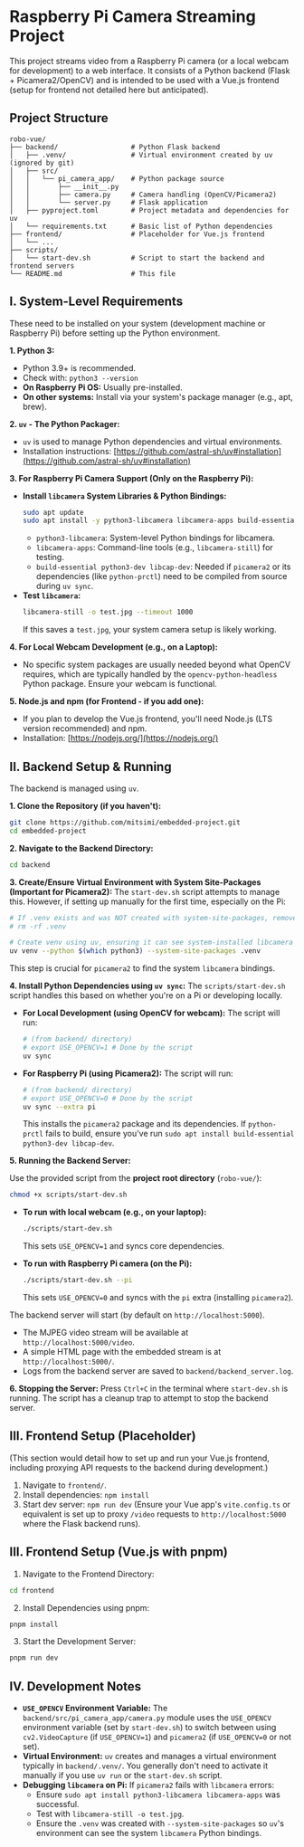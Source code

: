 # Raspberry Pi Camera Streaming Project

This project streams video from a Raspberry Pi camera (or a local webcam for development) to a web interface. It consists of a Python backend (Flask + Picamera2/OpenCV) and is intended to be used with a Vue.js frontend (setup for frontend not detailed here but anticipated).

## Project Structure

```
robo-vue/
├── backend/                  # Python Flask backend
│   ├── .venv/                # Virtual environment created by uv (ignored by git)
│   ├── src/
│   │   └── pi_camera_app/    # Python package source
│   │       ├── __init__.py
│   │       ├── camera.py     # Camera handling (OpenCV/Picamera2)
│   │       └── server.py     # Flask application
│   ├── pyproject.toml        # Project metadata and dependencies for uv
│   └── requirements.txt      # Basic list of Python dependencies
├── frontend/                 # Placeholder for Vue.js frontend
│   └── ...
├── scripts/
│   └── start-dev.sh          # Script to start the backend and frontend servers
└── README.md                 # This file
```

## I. System-Level Requirements

These need to be installed on your system (development machine or Raspberry Pi) before setting up the Python environment.

**1. Python 3:**

- Python 3.9+ is recommended.
- Check with: `python3 --version`
- **On Raspberry Pi OS:** Usually pre-installed.
- **On other systems:** Install via your system's package manager (e.g., apt, brew).

**2. `uv` - The Python Packager:**

- `uv` is used to manage Python dependencies and virtual environments.
- Installation instructions: [https://github.com/astral-sh/uv#installation](https://github.com/astral-sh/uv#installation)

**3. For Raspberry Pi Camera Support (Only on the Raspberry Pi):**

- **Install `libcamera` System Libraries & Python Bindings:**
  ```bash
  sudo apt update
  sudo apt install -y python3-libcamera libcamera-apps build-essential python3-dev libcap-dev
  ```
  - `python3-libcamera`: System-level Python bindings for libcamera.
  - `libcamera-apps`: Command-line tools (e.g., `libcamera-still`) for testing.
  - `build-essential python3-dev libcap-dev`: Needed if `picamera2` or its dependencies (like `python-prctl`) need to be compiled from source during `uv sync`.
- **Test `libcamera`:**
  ```bash
  libcamera-still -o test.jpg --timeout 1000
  ```
  If this saves a `test.jpg`, your system camera setup is likely working.

**4. For Local Webcam Development (e.g., on a Laptop):**

- No specific system packages are usually needed beyond what OpenCV requires, which are typically handled by the `opencv-python-headless` Python package. Ensure your webcam is functional.

**5. Node.js and npm (for Frontend - if you add one):**

- If you plan to develop the Vue.js frontend, you'll need Node.js (LTS version recommended) and npm.
- Installation: [https://nodejs.org/](https://nodejs.org/)

## II. Backend Setup & Running

The backend is managed using `uv`.

**1. Clone the Repository (if you haven't):**

```bash
git clone https://github.com/mitsimi/embedded-project.git
cd embedded-project
```

**2. Navigate to the Backend Directory:**

```bash
cd backend
```

**3. Create/Ensure Virtual Environment with System Site-Packages (Important for Picamera2):**
The `start-dev.sh` script attempts to manage this. However, if setting up manually for the first time, especially on the Pi:

```bash
# If .venv exists and was NOT created with system-site-packages, remove it
# rm -rf .venv

# Create venv using uv, ensuring it can see system-installed libcamera bindings
uv venv --python $(which python3) --system-site-packages .venv
```

This step is crucial for `picamera2` to find the system `libcamera` bindings.

**4. Install Python Dependencies using `uv sync`:**
The `scripts/start-dev.sh` script handles this based on whether you're on a Pi or developing locally.

- **For Local Development (using OpenCV for webcam):**
  The script will run:

  ```bash
  # (from backend/ directory)
  # export USE_OPENCV=1 # Done by the script
  uv sync
  ```

- **For Raspberry Pi (using Picamera2):**
  The script will run:
  ```bash
  # (from backend/ directory)
  # export USE_OPENCV=0 # Done by the script
  uv sync --extra pi
  ```
  This installs the `picamera2` package and its dependencies. If `python-prctl` fails to build, ensure you've run `sudo apt install build-essential python3-dev libcap-dev`.

**5. Running the Backend Server:**

Use the provided script from the **project root directory** (`robo-vue/`):

```bash
chmod +x scripts/start-dev.sh
```

- **To run with local webcam (e.g., on your laptop):**

  ```bash
  ./scripts/start-dev.sh
  ```

  This sets `USE_OPENCV=1` and syncs core dependencies.

- **To run with Raspberry Pi camera (on the Pi):**
  ```bash
  ./scripts/start-dev.sh --pi
  ```
  This sets `USE_OPENCV=0` and syncs with the `pi` extra (installing `picamera2`).

The backend server will start (by default on `http://localhost:5000`).

- The MJPEG video stream will be available at `http://localhost:5000/video`.
- A simple HTML page with the embedded stream is at `http://localhost:5000/`.
- Logs from the backend server are saved to `backend/backend_server.log`.

**6. Stopping the Server:**
Press `Ctrl+C` in the terminal where `start-dev.sh` is running. The script has a cleanup trap to attempt to stop the backend server.

## III. Frontend Setup (Placeholder)

(This section would detail how to set up and run your Vue.js frontend, including proxying API requests to the backend during development.)

1.  Navigate to `frontend/`.
2.  Install dependencies: `npm install`
3.  Start dev server: `npm run dev`
    (Ensure your Vue app's `vite.config.ts` or equivalent is set up to proxy `/video` requests to `http://localhost:5000` where the Flask backend runs).

## III. Frontend Setup (Vue.js with pnpm)

1. Navigate to the Frontend Directory:

```bash
cd frontend
```

2. Install Dependencies using pnpm:

```bash
pnpm install
```

3. Start the Development Server:

```bash
pnpm run dev
```

## IV. Development Notes

- **`USE_OPENCV` Environment Variable:** The `backend/src/pi_camera_app/camera.py` module uses the `USE_OPENCV` environment variable (set by `start-dev.sh`) to switch between using `cv2.VideoCapture` (if `USE_OPENCV=1`) and `picamera2` (if `USE_OPENCV=0` or not set).
- **Virtual Environment:** `uv` creates and manages a virtual environment typically in `backend/.venv/`. You generally don't need to activate it manually if you use `uv run` or the `start-dev.sh` script.
- **Debugging `libcamera` on Pi:** If `picamera2` fails with `libcamera` errors:
  - Ensure `sudo apt install python3-libcamera libcamera-apps` was successful.
  - Test with `libcamera-still -o test.jpg`.
  - Ensure the `.venv` was created with `--system-site-packages` so `uv`'s environment can see the system `libcamera` Python bindings.
